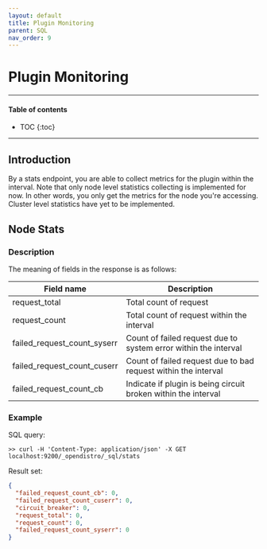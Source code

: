 ```yaml
---
layout: default
title: Plugin Monitoring
parent: SQL
nav_order: 9
---
```


# Plugin Monitoring

---

#### Table of contents
- TOC
{:toc}


---

## Introduction

By a stats endpoint, you are able to collect metrics for the plugin
within the interval. Note that only node level statistics collecting is
implemented for now. In other words, you only get the metrics for the
node you're accessing. Cluster level statistics have yet to be
implemented.

## Node Stats

### Description

The meaning of fields in the response is as follows:

|                 Field name|                                                    Description|
| ------------------------- | ------------------------------------------------------------- |
|              request_total|                                         Total count of request|
|              request_count|                     Total count of request within the interval|
|failed_request_count_syserr|Count of failed request due to system error within the interval|
|failed_request_count_cuserr| Count of failed request due to bad request within the interval|
|    failed_request_count_cb| Indicate if plugin is being circuit broken within the interval|


### Example

SQL query:

```console
>> curl -H 'Content-Type: application/json' -X GET localhost:9200/_opendistro/_sql/stats
```

Result set:

```json
{
  "failed_request_count_cb": 0,
  "failed_request_count_cuserr": 0,
  "circuit_breaker": 0,
  "request_total": 0,
  "request_count": 0,
  "failed_request_count_syserr": 0
}
```

